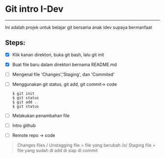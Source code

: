 # Git intro I-Dev
----
Ini adalah projek untuk belajar git bersama anak idev supaya bermanfaat

Steps:
----

 *[x] Klik kanan direktori, buka git bash, lalu git init
 *[x] Buat file baru dalam direktori bernama README.md
 *[ ] Mengenal file 'Changes','Staging', dan 'Commited'
 *[ ] Menggunakan git status, git add, git commit-> code
 	```
	$ git init
	$ git status
	$ git add .
	$ git status
	```

 *[ ] Melakukan penambahan file
 *[ ] Intro github
 *[ ] Remote repo -> code
 
 > Changes files / Unstagging file = file yang berubah /o/
 >Staging file = file yang sudah di add di siap di commit